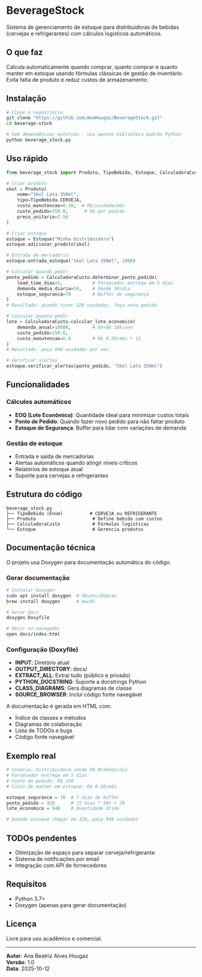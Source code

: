 # BeverageStock

Sistema de gerenciamento de estoque para distribuidoras de bebidas (cervejas e refrigerantes) com cálculos logísticos automáticos.

## O que faz

Calcula automaticamente quando comprar, quanto comprar e quanto manter em estoque usando fórmulas clássicas de gestão de inventário. Evita falta de produto e reduz custos de armazenamento.

## Instalação

```bash
# Clone o repositório
git clone "https://github.com/AnaHougaz/BeverageStock.git"
cd beverage-stock

# Sem dependências externas - usa apenas biblioteca padrão Python
python beverage_stock.py
```

## Uso rápido

```python
from beverage_stock import Produto, TipoBebida, Estoque, CalculadoraCusto

# Criar produto
skol = Produto(
    nome="Skol Lata 350ml",
    tipo=TipoBebida.CERVEJA,
    custo_manutencao=0.50,  # R$/unidade/mês
    custo_pedido=150.0,      # R$ por pedido
    preco_unitario=2.50
)

# Criar estoque
estoque = Estoque("Minha Distribuidora")
estoque.adicionar_produto(skol)

# Entrada de mercadoria
estoque.entrada_estoque("Skol Lata 350ml", 1000)

# Calcular quando pedir
ponto_pedido = CalculadoraCusto.determinar_ponto_pedido(
    lead_time_dias=5,           # Fornecedor entrega em 5 dias
    demanda_media_diaria=50,    # Vende 50/dia
    estoque_seguranca=70        # Buffer de segurança
)
# Resultado: quando tiver 320 unidades, faça novo pedido

# Calcular quanto pedir
lote = CalculadoraCusto.calcular_lote_economico(
    demanda_anual=18000,        # Vende 18k/ano
    custo_pedido=150.0,
    custo_manutencao=6.0        # R$ 0.50/mês * 12
)
# Resultado: peça 948 unidades por vez

# Verificar alertas
estoque.verificar_alertas(ponto_pedido, "Skol Lata 350ml")
```

## Funcionalidades

### Cálculos automáticos

- **EOQ (Lote Econômico)**: Quantidade ideal para minimizar custos totais
- **Ponto de Pedido**: Quando fazer novo pedido para não faltar produto
- **Estoque de Segurança**: Buffer para lidar com variações de demanda

### Gestão de estoque

- Entrada e saída de mercadorias
- Alertas automáticos quando atingir níveis críticos
- Relatórios de estoque atual
- Suporte para cervejas e refrigerantes

## Estrutura do código

```
beverage_stock.py
├── TipoBebida (Enum)          # CERVEJA ou REFRIGERANTE
├── Produto                     # Define bebida com custos
├── CalculadoraCusto            # Fórmulas logísticas
└── Estoque                     # Gerencia produtos
```

## Documentação técnica

O projeto usa Doxygen para documentação automática do código.

### Gerar documentação

```bash
# Instalar Doxygen
sudo apt install doxygen  # Ubuntu/Debian
brew install doxygen      # macOS

# Gerar docs
doxygen Doxyfile

# Abrir no navegador
open docs/index.html
```

### Configuração (Doxyfile)

- **INPUT**: Diretório atual
- **OUTPUT_DIRECTORY**: docs/
- **EXTRACT_ALL**: Extrai tudo (público e privado)
- **PYTHON_DOCSTRING**: Suporte a docstrings Python
- **CLASS_DIAGRAMS**: Gera diagramas de classe
- **SOURCE_BROWSER**: Inclui código fonte navegável

A documentação é gerada em HTML com:
- Índice de classes e métodos
- Diagramas de colaboração
- Lista de TODOs e bugs
- Código fonte navegável

## Exemplo real

```python
# Cenário: Distribuidora vende 50 Brahmas/dia
# Fornecedor entrega em 5 dias
# Custo de pedido: R$ 150
# Custo de manter em estoque: R$ 0.50/mês

estoque_seguranca = 70  # 7 dias de buffer
ponto_pedido = 320      # (5 dias * 50) + 70
lote_economico = 948    # Quantidade ótima

# Quando estoque chegar em 320, peça 948 unidades
```

## TODOs pendentes

- Otimização de espaço para separar cerveja/refrigerante
- Sistema de notificações por email
- Integração com API de fornecedores

## Requisitos

- Python 3.7+
- Doxygen (apenas para gerar documentação)

## Licença

Livre para uso acadêmico e comercial.

---

**Autor**: Ana Beatriz Alves Hougaz  
**Versão**: 1.0  
**Data**: 2025-10-12
